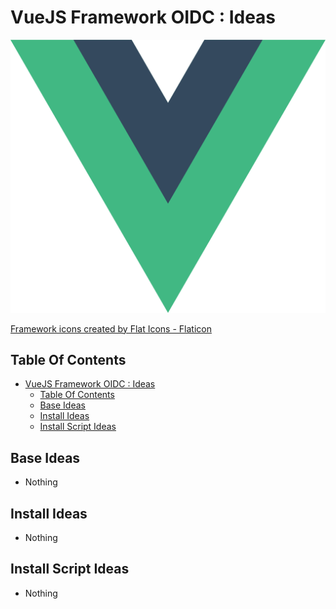 # VueJS Framework OIDC : Ideas

![Icon](./icon.png)

[Framework icons created by Flat Icons - Flaticon](https://www.flaticon.com/free-icons/framework)

## Table Of Contents

- [VueJS Framework OIDC : Ideas](#vuejs-framework-oidc--ideas)
  - [Table Of Contents](#table-of-contents)
  - [Base Ideas](#base-ideas)
  - [Install Ideas](#install-ideas)
  - [Install Script Ideas](#install-script-ideas)

## Base Ideas

- Nothing

## Install Ideas

- Nothing

## Install Script Ideas

- Nothing
